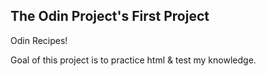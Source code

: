 ## The Odin Project's First Project

Odin Recipes!

Goal of this project is to practice html & test my knowledge.
